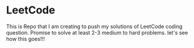 # LeetCode
This is Repo that I am creating to push my solutions of LeetCode coding question. Promise to solve at least 2-3 medium to hard problems. let's see how this goes!!!
